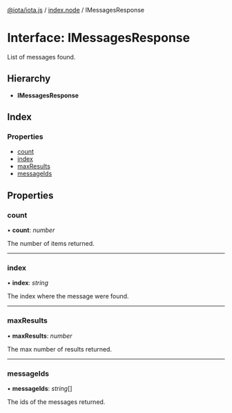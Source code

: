 [@iota/iota.js](../README.md) / [index.node](../modules/index_node.md) / IMessagesResponse

# Interface: IMessagesResponse

List of messages found.

## Hierarchy

* **IMessagesResponse**

## Index

### Properties

* [count](index_node.imessagesresponse.md#count)
* [index](index_node.imessagesresponse.md#index)
* [maxResults](index_node.imessagesresponse.md#maxresults)
* [messageIds](index_node.imessagesresponse.md#messageids)

## Properties

### count

• **count**: *number*

The number of items returned.

___

### index

• **index**: *string*

The index where the message were found.

___

### maxResults

• **maxResults**: *number*

The max number of results returned.

___

### messageIds

• **messageIds**: *string*[]

The ids of the messages returned.
